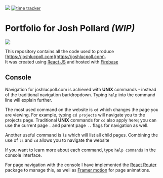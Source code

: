 
[![](https://github.com/joshlucpoll/my-website/workflows/build/badge.svg)](https://github.com/Joshlucpoll/my-website/actions?query=workflow%3Abuild)
[![time tracker](https://wakatime.com/badge/github/Joshlucpoll/my-website.svg)](https://wakatime.com/badge/github/Joshlucpoll/my-website)

# Portfolio for Josh Pollard *(WIP)*

![](https://res.cloudinary.com/dy1xy7vkf/image/upload/my-website.png)

This repository contains all the code used to produce [https://joshlucpoll.com](https://joshlucpoll.com).  
It was created using [React JS](https://reactjs.org) and hosted with [Firebase](https://firebase.google.com)

## Console
Navigation for joshlucpoll.com is achieved with **UNIX** commands - instead of the traditional navigation bar/dropdown. Typing `help` into the command line will explain further.

The most used command on the website is `cd` which changes the page you are viewing. For example, typing `cd projects` will navigate you to the projects page. Traditional **UNIX** commands for `cd` also apply here; you can use the current page `.` and parent page `..` flags for navigation as well.

Another useful command is `ls` which will list all child pages. Combining the use of `ls` and `cd` allows you to navigate the website

If you want to learn more about each command, type `help commands` in the console interface.

For page navigation with the console I have implemented the [React Router](https://github.com/ReactTraining/react-router) package to manage this, as well as [Framer motion](https://www.framer.com/motion/) for page animations.
